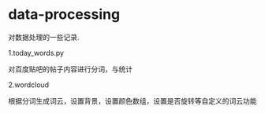 # data-processing
对数据处理的一些记录.

1.today_words.py

对百度贴吧的帖子内容进行分词，与统计

2.wordcloud

根据分词生成词云，设置背景，设置颜色数组，设置是否旋转等自定义的词云功能
